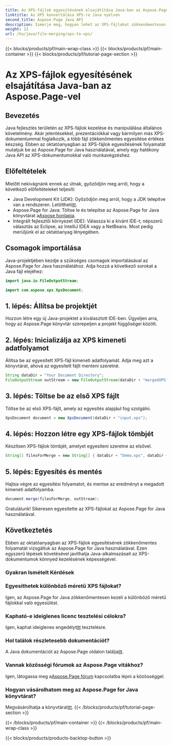 ```yaml
---
title: Az XPS-fájlok egyesítésének elsajátítása Java-ban az Aspose.Page-vel
linktitle: Az XPS konvertálása XPS-re Java nyelven
second_title: Aspose.Page Java API
description: Ismerje meg, hogyan lehet az XPS-fájlokat zökkenőmentesen egyesíteni Java nyelven az Aspose.Page segítségével. Kövesse lépésenkénti útmutatónkat a hatékony dokumentumkezelés érdekében. Növelje Java fejlesztési készségeit most!
weight: 12
url: /hu/java/file-merging/xps-to-xps/
---
```


{{< blocks/products/pf/main-wrap-class >}}
{{< blocks/products/pf/main-container >}}
{{< blocks/products/pf/tutorial-page-section >}}

# Az XPS-fájlok egyesítésének elsajátítása Java-ban az Aspose.Page-vel

## Bevezetés
Java fejlesztés területén az XPS-fájlok kezelése és manipulálása általános követelmény. Akár jelentésekkel, prezentációkkal vagy bármilyen más XPS-dokumentummal foglalkozik, a több fájl zökkenőmentes egyesítése értékes készség. Ebben az oktatóanyagban az XPS-fájlok egyesítésének folyamatát mutatjuk be az Aspose.Page for Java használatával, amely egy hatékony Java API az XPS-dokumentumokkal való munkavégzéshez.
## Előfeltételek
Mielőtt nekivágnánk ennek az útnak, győződjön meg arról, hogy a következő előfeltételeket teljesíti:
-  Java Development Kit (JDK): Győződjön meg arról, hogy a JDK telepítve van a rendszeren. Letöltheti[itt](https://www.oracle.com/java/technologies/javase-downloads.html).
-  Aspose.Page for Java: Töltse le és telepítse az Aspose.Page for Java könyvtárat a[Aspose honlapja](https://purchase.aspose.com/buy). 
- Integrált fejlesztői környezet (IDE): Válassza ki a kívánt IDE-t; népszerű választás az Eclipse, az IntelliJ IDEA vagy a NetBeans.
Most pedig merüljünk el az oktatóanyag lényegében.
## Csomagok importálása
Java-projektjében kezdje a szükséges csomagok importálásával az Aspose.Page for Java használatához. Adja hozzá a következő sorokat a Java fájl elejéhez:
```java
import java.io.FileOutputStream;

import com.aspose.xps.XpsDocument;
```
## 1. lépés: Állítsa be projektjét
Hozzon létre egy új Java-projektet a kiválasztott IDE-ben. Ügyeljen arra, hogy az Aspose.Page könyvtár szerepeljen a projekt függőségei között.
## 2. lépés: Inicializálja az XPS kimeneti adatfolyamot
Állítsa be az egyesített XPS-fájl kimeneti adatfolyamát. Adja meg azt a könyvtárat, ahová az egyesített fájlt menteni szeretné.
```java
String dataDir = "Your Document Directory";
FileOutputStream outStream = new FileOutputStream(dataDir + "mergedXPSfiles.xps");
```
## 3. lépés: Töltse be az első XPS fájlt
Töltse be az első XPS-fájlt, amely az egyesítés alapjául fog szolgálni.
```java
XpsDocument document = new XpsDocument(dataDir + "input.xps");
```
## 4. lépés: Hozzon létre egy XPS-fájlok tömbjét
Készítsen XPS-fájlok tömbjét, amelyet egyesíteni szeretne az elsővel.
```java
String[] filesForMerge = new String[] { dataDir + "Demo.xps", dataDir + "sample.xps" };
```
## 5. lépés: Egyesítés és mentés
Hajtsa végre az egyesítési folyamatot, és mentse az eredményt a megadott kimeneti adatfolyamba.
```java
document.merge(filesForMerge, outStream);
```
Gratulálunk! Sikeresen egyesítette az XPS-fájlokat az Aspose.Page for Java használatával.
## Következtetés
Ebben az oktatóanyagban az XPS-fájlok egyesítésének zökkenőmentes folyamatát vizsgáltuk az Aspose.Page for Java használatával. Ezen egyszerű lépések követésével javíthatja Java-alkalmazásait az XPS-dokumentumok könnyed kezelésének képességével.
### Gyakran Ismételt Kérdések
### Egyesíthetek különböző méretű XPS fájlokat?
Igen, az Aspose.Page for Java zökkenőmentesen kezeli a különböző méretű fájlokkal való egyesülést.
### Kapható-e ideiglenes licenc tesztelési célokra?
 Igen, kaphat ideiglenes engedélyt[itt](https://purchase.aspose.com/temporary-license/) tesztelésre.
### Hol találok részletesebb dokumentációt?
 A Java dokumentációt az Aspose.Page oldalon találja[itt](https://reference.aspose.com/page/java/).
### Vannak közösségi fórumok az Aspose.Page vitákhoz?
 Igen, látogassa meg a[Aspose.Page fórum](https://forum.aspose.com/c/page/39) kapcsolatba lépni a közösséggel.
### Hogyan vásárolhatom meg az Aspose.Page for Java könyvtárat?
 Megvásárolhatja a könyvtárat[itt](https://purchase.aspose.com/buy).
{{< /blocks/products/pf/tutorial-page-section >}}

{{< /blocks/products/pf/main-container >}}
{{< /blocks/products/pf/main-wrap-class >}}

{{< blocks/products/products-backtop-button >}}
